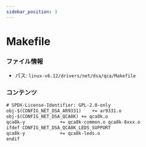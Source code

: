 ```yaml
---
sidebar_position: 3
---
```

# Makefile

### ファイル情報

- パス: `linux-v6.12/drivers/net/dsa/qca/Makefile`

### コンテンツ

```txt
# SPDX-License-Identifier: GPL-2.0-only
obj-$(CONFIG_NET_DSA_AR9331)	+= ar9331.o
obj-$(CONFIG_NET_DSA_QCA8K)	+= qca8k.o
qca8k-y 			+= qca8k-common.o qca8k-8xxx.o
ifdef CONFIG_NET_DSA_QCA8K_LEDS_SUPPORT
qca8k-y				+= qca8k-leds.o
endif

```
